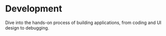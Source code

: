# Development

Dive into the hands-on process of building applications, from coding and UI design to debugging.